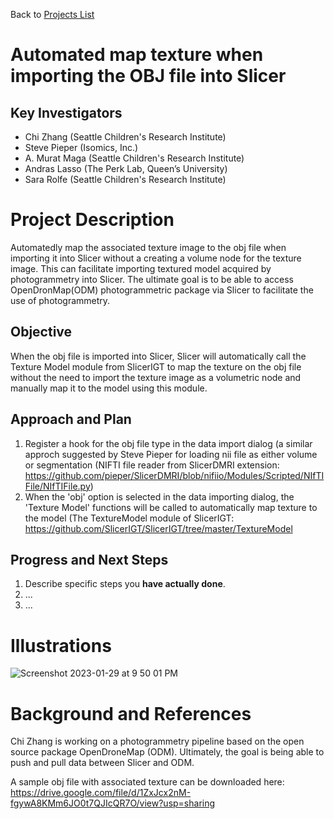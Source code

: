 Back to [Projects List](../../README.md#ProjectsList)

# Automated map texture when importing the OBJ file into Slicer

## Key Investigators

- Chi Zhang (Seattle Children's Research Institute)
- Steve Pieper (Isomics, Inc.)
- A. Murat Maga (Seattle Children's Research Institute)
- Andras Lasso (The Perk Lab, Queen’s University)
- Sara Rolfe (Seattle Children's Research Institute)

# Project Description

<!-- Add a short paragraph describing the project. -->
Automatedly map the associated texture image to the obj file when importing it into Slicer without a creating a volume node for the texture image. This can facilitate importing textured model acquired by photogrammetry into Slicer. The ultimate goal is to be able to access OpenDronMap(ODM) photogrammetric package via Slicer to facilitate the use of photogrammetry.

## Objective

<!-- Describe here WHAT you would like to achieve (what you will have as end result). -->

When the obj file is imported into Slicer, Slicer will automatically call the Texture Model module from SlicerIGT to map the texture on the obj file without the need to import the texture image as a volumetric node and manually map it to the model using this module. 

## Approach and Plan

<!-- Describe here HOW you would like to achieve the objectives stated above. -->

1. Register a hook for the obj file type in the data import dialog (a similar approch suggested by Steve Pieper for loading nii file as either volume or segmentation (NIFTI file reader from SlicerDMRI extension: https://github.com/pieper/SlicerDMRI/blob/nifiio/Modules/Scripted/NIfTIFile/NIfTIFile.py)
1. When the 'obj' option is selected in the data importing dialog, the 'Texture Model' functions will be called to automatically map texture to the model (The TextureModel module of SlicerIGT: https://github.com/SlicerIGT/SlicerIGT/tree/master/TextureModel

## Progress and Next Steps

<!-- Update this section as you make progress, describing of what you have ACTUALLY DONE. If there are specific steps that you could not complete then you can describe them here, too. -->

1. Describe specific steps you **have actually done**.
1. ...
1. ...

# Illustrations

<!-- Add pictures and links to videos that demonstrate what has been accomplished.
![Description of picture](Example2.jpg)
![Some more images](Example2.jpg)
-->
![Screenshot 2023-01-29 at 9 50 01 PM](https://user-images.githubusercontent.com/80793828/215397544-df4f7af9-ec31-4699-9def-2676f3f713f5.png)


# Background and References

Chi Zhang is working on a photogrammetry pipeline based on the open source package OpenDroneMap (ODM). Ultimately, the goal is being able to push and pull data between Slicer and ODM.

A sample obj file with associated texture can be downloaded here: https://drive.google.com/file/d/1ZxJcx2nM-fgywA8KMm6JO0t7QJIcQR7O/view?usp=sharing

